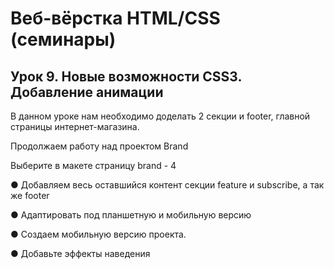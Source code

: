 # Веб-вёрстка HTML/CSS (семинары)
## Урок 9. Новые возможности CSS3. Добавление анимации

В данном уроке нам необходимо доделать 2 секции и footer, главной страницы
интернет-магазина.

Продолжаем работу над проектом Brand

Выберите в макете страницу brand - 4

  ● Добавляем весь оставшийся контент секции feature и subscribe, а так же
  footer

  ● Адаптировать под планшетную и мобильную версию

  ● Создаем мобильную версию проекта.

  ● Добавьте эффекты наведения
